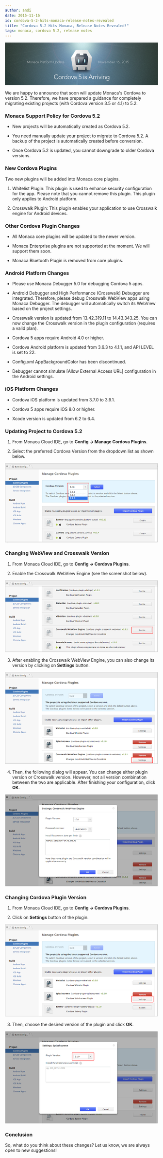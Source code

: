 ```yaml
---
author: andi
date: 2015-11-16
id: cordova-5-2-hits-monaca-release-notes-revealed
title: "Cordova 5.2 Hits Monaca, Release Notes Revealed!"
tags: monaca, cordova 5.2, release notes
---
```


![Cordova 5.2 Hits Monaca, Release Notes Revealed!](/blog/content/images/2015/Nov/cordova-main.png)

We are happy to announce that soon will update Monaca's Cordova to version 5.2. Therefore, we have prepared a guidance for completely migrating existing projects (with Cordova version 3.5 or 4.1) to 5.2.

<!-- more -->

### Monaca Support Policy for Cordova 5.2

* New projects will be automatically created as Cordova 5.2.

* You need manually update your project to migrate to Cordova 5.2. A backup of the project is automatically created before conversion.

* Once Cordova 5.2 is updated, you cannot downgrade to older Cordova versions.

### New Cordova Plugins

Two new plugins will be added into Monaca core plugins.

1) Whitelist Plugin: This plugin is used to enhance security configuration for the app. Please note that you cannot remove this plugin. This plugin only applies to Android platform.

2) Crosswalk Plugin: This plugin enables your application to use Crosswalk engine for Android devices.

### Other Cordova Plugin Changes

* All Monaca core plugins will be updated to the newer version.

* Monaca Enterprise plugins are not supported at the moment. We will support them soon.

* Monaca Bluetooth Plugin is removed from core plugins.

### Android Platform Changes

* Please use Monaca Debugger 5.0 for debugging Cordova 5 apps.

* Android Debugger and High Performance (Crosswalk) Debugger are integrated. Therefore, please debug Crosswalk WebView apps using Monaca Debugger. The debugger will automatically switch its WebView based on the project settings.

* Crosswalk version is updated from 13.42.319.11 to 14.43.343.25. You can now change the Crosswalk version in the plugin configuration (requires a valid plan).

* Cordova 5 apps require Android 4.0 or higher.

* Cordova Android platform is updated from 3.6.3 to 4.1.1, and API LEVEL is set to 22.

* Config.xml AppBackgroundColor has been discontinued.

* Debugger cannot simulate [Allow External Access URL] configuration in the Android settings.

### iOS Platform Changes

* Cordova iOS platform is updated from 3.7.0 to 3.9.1.

* Cordova 5 apps require iOS 8.0 or higher.

* Xcode version is updated from 6.2 to 6.4.

### Updating Project to Cordova 5.2

1) From Monaca Cloud IDE, go to **Config → Manage Cordova Plugins**.

2) Select the preferred Cordova Version from the dropdown list as shown below.

![change-cordova1](/blog/content/images/2015/Nov/change-cordova1.png)

### Changing WebView and Crosswalk Version

1) From Monaca Cloud IDE, go to **Config → Cordova Plugins**.

2) Enable the Crosswalk WebView Engine (see the screenshot below).

![change-cordova2](/blog/content/images/2015/Nov/change-cordova2.png)

3) After enabling the Crosswalk WebView Engine, you can also change its version by clicking on **Settings** button.

![change-cordova3](/blog/content/images/2015/Nov/change-cordova3.png)

4) Then, the following dialog will appear. You can change either plugin version or Crosswalk version. However, not all version combination between the two are applicable. After finishing your configuration, click **OK**.

![change-cordova4](/blog/content/images/2015/Nov/change-cordova4.png)

### Changing Cordova Plugin Version

1) From Monaca Cloud IDE, go to **Config → Cordova Plugins**.

2) Click on **Settings** button of the plugin.

![change-cordova5](/blog/content/images/2015/Nov/change-cordova5.png)

3) Then, choose the desired version of the plugin and click **OK**.

![change-cordova6](/blog/content/images/2015/Nov/change-cordova6.png)

### Conclusion

So, what do you think about these changes? Let us know, we are always open to new suggestions!

